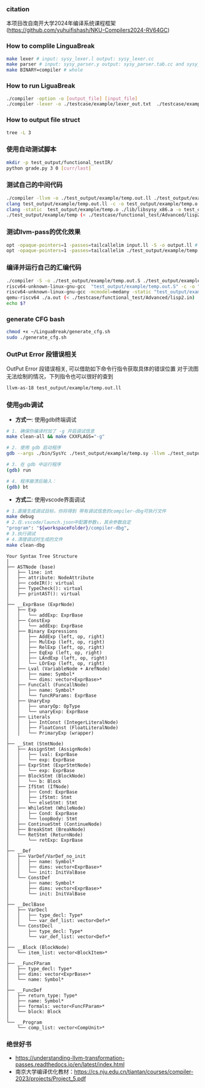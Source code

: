 ### citation
本项目改自南开大学2024年编译系统课程框架 (https://github.com/yuhuifishash/NKU-Compilers2024-RV64GC)

### How to complile LinguaBreak
```bash
make lexer # input: sysy_lexer.l output: sysy_lexer.cc
make parser # input: sysy_parser.y output: sysy_parser.tab.cc and sysy_parser.tab.hh
make BINARY=compiler # whole
```

### How to run LiguaBreak
```bash 
./compiler -option -o [output_file] [input_file] 
./compiler -lexer -o ./testcase/example/lexer_out.txt  ./testcase/example/temp.sy
```

### How to output file struct
```bash
tree -L 3
```

### 使用自动测试脚本
```bash
mkdir -p test_output/functional_testIR/
python grade.py 3 0 [curr/last]
```

### 测试自己的中间代码
```bash
./compiler -llvm -o ./test_output/example/temp.out.ll ./test_output/example/temp.sy
clang test_output/example/temp.out.ll -c -o test_output/example/temp.o -w
clang -static  test_output/example/temp.o ./lib/libsysy_x86.a -o test_output/example/temp
./test_output/example/temp (< ./testcase/functional_test/Advanced/lisp2.in)
```

### 测试llvm-pass的优化效果
```bash
opt -opaque-pointers=1 -passes=tailcallelim input.ll -S -o output.ll # 以尾递归优化为例
opt -opaque-pointers=1 -passes=tailcallelim ./test_output/example/temp.ll -S -o ./test_output/example/temp-O1.ll
```

### 编译并运行自己的汇编代码
```bash
./compiler -S -o ./test_output/example/temp.out.S ./test_output/example/temp.sy -O1
riscv64-unknown-linux-gnu-gcc  "test_output/example/temp.out.S" -c -o "test_output/example/tmp.o"
riscv64-unknown-linux-gnu-gcc -mcmodel=medany -static "test_output/example/tmp.o" lib/libsysy_riscv.a
qemu-riscv64 ./a.out (< ./testcase/functional_test/Advanced/lisp2.in)
echo $?
```

### generate CFG bash
``` bash
chmod +x ~/LinguaBreak/generate_cfg.sh 
sudo ./generate_cfg.sh
```

### OutPut Error 段错误相关
OutPut Error 段错误相关, 可以借助如下命令行指令获取具体的错误位置
对于流图无法绘制的情况，下列指令也可以很好的查到
``` bash
llvm-as-18 test_output/example/temp.out.ll
```

### 使用gdb调试

- **方式一**: 使用gdb终端调试
```bash
# 1. 确保你编译时加了 -g 开启调试信息
make clean-all && make CXXFLAGS="-g"

# 2. 使用 gdb 启动程序
gdb --args ./bin/SysYc ./test_output/example/temp.sy -llvm ./test_output/example/temp.out.ll -O1

# 3. 在 gdb 中运行程序
(gdb) run

# 4. 程序崩溃后输入：
(gdb) bt
```
- **方式二**: 使用vscode界面调试

```bash
# 1.直接生成调试目标，你将得到 带有调试信息的compiler-dbg可执行文件
make debug
# 2.在.vscode/launch.json中配置参数↓，其余参数自定
"program": "${workspaceFolder}/compiler-dbg",
# 3.执行调试
# 4.清理调试时生成的文件
make clean-dbg
```


```
Your Syntax Tree Structure
│
├── ASTNode (base)
│   ├── line: int
│   ├── attribute: NodeAttribute
│   ├── codeIR(): virtual
│   ├── TypeCheck(): virtual
│   ├── printAST(): virtual
│
├── __ExprBase (ExprNode)
│   ├── Exp
│   │   └── addExp: ExprBase
│   ├── ConstExp
│   │   └── addExp: ExprBase
│   ├── Binary Expressions
│   │   ├── AddExp (left, op, right)
│   │   ├── MulExp (left, op, right)
│   │   ├── RelExp (left, op, right)
│   │   ├── EqExp (left, op, right)
│   │   ├── LAndExp (left, op, right)
│   │   └── LOrExp (left, op, right)
│   ├── Lval (VariableNode + ArefNode)
│   │   ├── name: Symbol*
│   │   └── dims: vector<ExprBase>*
│   ├── FuncCall (FuncallNode)
│   │   ├── name: Symbol*
│   │   └── funcRParams: ExprBase
│   ├── UnaryExp
│   │   ├── unaryOp: OpType
│   │   └── unaryExp: ExprBase
│   ├── Literals
│   │   ├── IntConst (IntegerLiteralNode)
│   │   ├── FloatConst (FloatLiteralNode)
│   │   └── PrimaryExp (wrapper)
│
├── __Stmt (StmtNode)
│   ├── AssignStmt (AssignNode)
│   │   ├── lval: ExprBase
│   │   └── exp: ExprBase
│   ├── ExprStmt (ExprStmtNode)
│   │   └── exp: ExprBase
│   ├── BlockStmt (BlockNode)
│   │   └── b: Block
│   ├── IfStmt (IfNode)
│   │   ├── Cond: ExprBase
│   │   ├── ifStmt: Stmt
│   │   └── elseStmt: Stmt
│   ├── WhileStmt (WhileNode)
│   │   ├── Cond: ExprBase
│   │   └── loopBody: Stmt
│   ├── ContinueStmt (ContinueNode)
│   ├── BreakStmt (BreakNode)
│   └── RetStmt (ReturnNode)
│       └── retExp: ExprBase
│
├── __Def
│   ├── VarDef/VarDef_no_init
│   │   ├── name: Symbol*
│   │   ├── dims: vector<ExprBase>*
│   │   └── init: InitValBase
│   └── ConstDef
│       ├── name: Symbol*
│       ├── dims: vector<ExprBase>*
│       └── init: InitValBase
│
├── __DeclBase
│   ├── VarDecl
│   │   ├── type_decl: Type*
│   │   └── var_def_list: vector<Def>*
│   └── ConstDecl
│       ├── type_decl: Type*
│       └── var_def_list: vector<Def>*
│
├── __Block (BlockNode)
│   └── item_list: vector<BlockItem>*
│
├── __FuncFParam
│   ├── type_decl: Type*
│   ├── dims: vector<ExprBase>*
│   └── name: Symbol*
│
├── __FuncDef
│   ├── return_type: Type*
│   ├── name: Symbol*
│   ├── formals: vector<FuncFParam>*
│   └── block: Block
│
└── __Program
    └── comp_list: vector<CompUnit>*
```

### 绝世好书
- https://understanding-llvm-transformation-passes.readthedocs.io/en/latest/index.html
- 南京大学编译优化教材：https://cs.nju.edu.cn/tiantan/courses/compiler-2023/projects/Project_5.pdf
